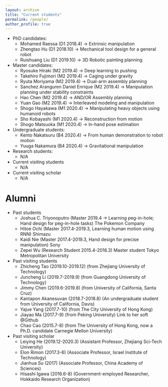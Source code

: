 ```yaml
---
layout: archive
title: "Current students"
permalink: /people/
author_profile: true
---
```


 * PhD candidates:
    * Mohamed Raessa (D1 2018.4) -> Extrinsic manipulation
    * Zhengtao Hu (D1 2018.10) -> Mechanical tool design for a general robot
    * Ruishuang Liu (D1 2019.10) -> 3D Robotic painting planning
 * Master candidates:
    * Ryosuke Hiraki (M2 2019.4) -> Deep learning to pushing
    * Takehiro Fujimori (M2 2019.4) -> Caging under gravity
    * Ryuta Moriyama (M2 2019.4) -> Dual-arm assembly planning
    * Sanchez Aranguren Daniel Enrique (M2 2019.4) -> Manipulation planning under stability constraints
    * Hao Chen (M2 2019.4) -> AND/OR Assembly planning
    * Yuan Gao (M2 2019.4) -> Interleaved modeling and manipulation
    * Shogo Hayakawa (M1 2020.4) -> Manipulating heavy objects using humanoid robots
    * Sho Kobayashi (M1 2020.4) -> Reconstruction from motion
    * Shogo Matsuoka (M1 2020.4) -> In-hand pose estimation
 * Undergraduate students:
    * Kento Nakatsuru (B4 2020.4) -> From human demonstration to robot motion
    * Yuuga Nakamura (B4 2020.4) -> Gravitational manipulation
 * Research students:
    * N/A
 * Current visiting students
    * N/A
 * Current visiting scholar
    * N/A
    
Alumni
=====
 * Past students
    * Joshua C. Triyonoputro (Master 2019.4 -> Learning peg-in-hole; Hand design for peg-in-hole tasks) The Pokemon Company
    * Hitoe Ochi (Master 2017.4-2019.3, Learning human motion using RNN) Shimazu
    * Kaidi Nie (Master 2017.4-2019.3, Hand design for precise manipulation) Sony
    * Zepei Wu (Research Student 2015.4-2016.3)   Master student Tokyo Metropolitan University       
 * Past visiting students
    * Zhicheng Tao (2019.10-2019.12) (from Zhejiang University of Technology)
    * Juncheng Li (2019.7-2019.9) (from Guangdong University of Technology)
    * Jimmy Chen (2019.6-2019.8) (from University of California, Santa Cruz)
    * Kantapon Akanesuvan (2018.7-2018.8) (An undergraduate student from University of California, Davis)
    * Yajue Yang (2017.7-10) (from The City University of Hong Kong)  
    * Jiayao Ma (2017.7-9) (from Peking University) Link to her soft @Github
    * Chao Cao (2015.7-8)  (from The University of Hong Kong, now a Ph.D. candidate Carnegie Mellon University)
 * Past visiting scholar
    * Leiying He (2019.12-2020.3) (Assistant Professor, Zhejiang Sci-Tech University) 
    * Elon Rimon  (2017.3-6)  (Associate Professor, Israel Institute of Technology) 
    * Jianhua Su (2017) (Associate Professor, China Academy of Sciences)
    * Hisashi Igawa (2016.6-8)  (Government-employed Researcher, Hokkaido Research Organization) 
